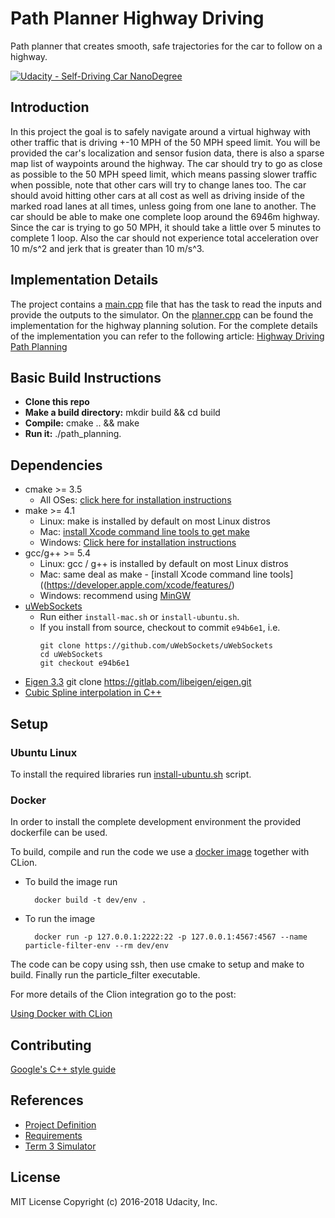 # Path Planner Highway Driving
Path planner that creates smooth, safe trajectories for the car to follow on a highway.

[![Udacity - Self-Driving Car NanoDegree](https://s3.amazonaws.com/udacity-sdc/github/shield-carnd.svg)](http://www.udacity.com/drive)
## Introduction
In this project the goal is to safely navigate around a virtual highway with other traffic that is driving +-10 MPH 
of the 50 MPH speed limit. You will be provided the car's localization and sensor fusion data, there is also a sparse
map list of waypoints around the highway. The car should try to go as close as possible to the 50 MPH speed limit, 
which means passing slower traffic when possible, note that other cars will try to change lanes too. 
The car should avoid hitting other cars at all cost as well as driving inside of the marked road lanes at all times, 
unless going from one lane to another. The car should be able to make one complete loop around the 6946m highway. 
Since the car is trying to go 50 MPH, it should take a little over 5 minutes to complete 1 loop. Also the car should 
not experience total acceleration over 10 m/s^2 and jerk that is greater than 10 m/s^3.

## Implementation Details
The project contains a [main.cpp](main.cpp) file that has the task to read the inputs and provide the outputs to the 
simulator. On the [planner.cpp](planner.cpp) can be found the implementation for the highway planning solution.
For the complete details of the implementation you can refer to the following article: 
[Highway Driving Path Planning](https://advt3.com/posts/path_planner)
 
## Basic Build Instructions
- **Clone this repo**
- **Make a build directory:** mkdir build && cd build
- **Compile:** cmake .. && make
- **Run it:** ./path_planning.

## Dependencies

* cmake >= 3.5
  * All OSes: [click here for installation instructions](https://cmake.org/install/)
* make >= 4.1
  * Linux: make is installed by default on most Linux distros
  * Mac: [install Xcode command line tools to get make](https://developer.apple.com/xcode/features/)
  * Windows: [Click here for installation instructions](http://gnuwin32.sourceforge.net/packages/make.htm)
* gcc/g++ >= 5.4
  * Linux: gcc / g++ is installed by default on most Linux distros
  * Mac: same deal as make - [install Xcode command line tools]((https://developer.apple.com/xcode/features/)
  * Windows: recommend using [MinGW](http://www.mingw.org/)
* [uWebSockets](https://github.com/uWebSockets/uWebSockets)
  * Run either `install-mac.sh` or `install-ubuntu.sh`.
  * If you install from source, checkout to commit `e94b6e1`, i.e.
    ```
    git clone https://github.com/uWebSockets/uWebSockets 
    cd uWebSockets
    git checkout e94b6e1
* [Eigen 3.3](eigen.tuxfamily.org/index.php) 
    git clone https://gitlab.com/libeigen/eigen.git
* [Cubic Spline interpolation in C++](https://kluge.in-chemnitz.de/opensource/spline/)

## Setup
### Ubuntu Linux
To install the required libraries run [install-ubuntu.sh](install-ubuntu.sh) script.

### Docker
In order to install the complete development environment the provided dockerfile can be used.

To build, compile and run the code we use a [docker image](Dockerfile) together with CLion.

- To build the image run

        docker build -t dev/env .
        
- To run the image

        docker run -p 127.0.0.1:2222:22 -p 127.0.0.1:4567:4567 --name particle-filter-env --rm dev/env 

The code can be copy using ssh, then use cmake to setup and make to build. Finally run the particle_filter executable.

For more details of the Clion integration go to the post:
 
[Using Docker with CLion](https://blog.jetbrains.com/clion/2020/01/using-docker-with-clion/)

## Contributing
[Google's C++ style guide](https://google.github.io/styleguide/cppguide.html)

## References
- [Project Definition](https://github.com/udacity/CarND-Path-Planning-Project)
- [Requirements](https://review.udacity.com/#!/rubrics/1971/view)
- [Term 3 Simulator](https://github.com/udacity/self-driving-car-sim/releases/tag/T3_v1.2) 


## License
MIT License Copyright (c) 2016-2018 Udacity, Inc.